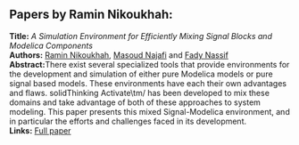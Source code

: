 <h2>Papers by Ramin Nikoukhah:</h2>
<p>
<b>Title:</b> <i> A Simulation Environment  for Efficiently Mixing Signal Blocks and Modelica Components </i> <br />
<b>Authors:</b> <a href="../authors/author_198.html">Ramin Nikoukhah</a>, <a href="../authors/author_190.html">Masoud Najafi</a> and <a href="../authors/author_191.html">Fady Nassif</a><br />
<b>Abstract:</b>There exist several specialized tools that provide environments for the development and simulation of either pure Modelica models or pure signal based models. These  environments have each their own advantages and flaws.
  solidThinking Activate\tm/ has been developed to mix these domains and take advantage of  both of these approaches to system modeling.
  This paper presents this mixed Signal-Modelica environment, and in particular the efforts and challenges faced in its development.<br />
<b>Links:</b> <a href="../submissions/ecp17132831_NikoukhahNajafiNassif.pdf">Full paper</a></p>